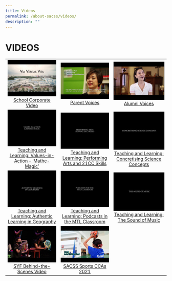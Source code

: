 ```yaml
---
title: Videos
permalink: /about-sacss/videos/
description: ""
---
```

# VIDEOS


|   |   |   |
|:---:|:---:|:---:|
|  ![](/images/About%20us/Videos/eNm1sI0AK1csd.jpg)<a href="https://www.youtube.com/watch?v=eNm1sI0AK1c" target="_blank">School Corporate Video</a> |![](/images/About%20us/Videos/GzAbrSS0PgEsd.jpg) <a href="https://www.youtube.com/watch?v=GzAbrSS0PgE" target="_blank">Parent Voices</a> | ![](/images/About%20us/Videos/kRPPw2TPJS4sd.jpg) <a href="https://www.youtube.com/watch?v=kRPPw2TPJS4" target="_blank">Alumni Voices</a> |
| ![](/images/About%20us/Videos/lFJTsq-wrEsd.jpg) <a href="https://www.youtube.com/watch?v=lFJTsq--wrE" target="_blank">Teaching and Learning: Values-in-Action – ‘Mathe-Magic’</a>  |![](/images/About%20us/Videos/AhU8HyRSkSYsd.jpg)<a href="https://www.youtube.com/watch?v=AhU8HyRSkSY" target="_blank">Teaching and Learning: Performing Arts and 21CC Skills</a>   | ![](/images/About%20us/Videos/3W0tpD9dKegsd.jpg)<a href="https://www.youtube.com/watch?v=3W0tpD9dKeg" target="_blank">Teaching and Learning: Concretising Science Concepts</a>  |
| ![](/images/About%20us/Videos/troMs8xz1ZUsd.jpg)<a href="https://www.youtube.com/watch?v=troMs8xz1ZU" target="_blank">Teaching and Learning: Authentic Learning in Geography</a>  | ![](/images/About%20us/Videos/tvdL3tvVZWcsd.jpg) <a href="https://www.youtube.com/watch?v=tvdL3tvVZWc" target="_blank">Teaching and Learning: Podcasts in the MTL Classroom</a> |![](/images/About%20us/Videos/fJ5cZpVWarMsd.jpg)  <a href="https://www.youtube.com/watch?v=fJ5cZpVWarM" target="_blank">Teaching and Learning: The Sound of Music</a> |
| ![](/images/About%20us/Videos/OhDnh-sI8cUsd.jpg)<a href="https://www.youtube.com/watch?v=OhDnh-sI8cU" target="_blank">SYF Behind-the-Scenes Video</a>  |  ![](/images/About%20us/Videos/fI_-3YNifFMsd.jpg)<a href="https://www.youtube.com/watch?v=fI_-3YNifFM" target="_blank">SACSS Sports CCAs 2021</a> |   |